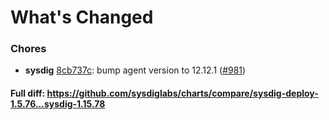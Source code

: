 # What's Changed

### Chores
- **sysdig** [8cb737c](https://github.com/sysdiglabs/charts/commit/8cb737cc8d1f5124315f68409091fa4e4e5cd78e): bump agent version to 12.12.1 ([#981](https://github.com/sysdiglabs/charts/issues/981))

#### Full diff: https://github.com/sysdiglabs/charts/compare/sysdig-deploy-1.5.76...sysdig-1.15.78
